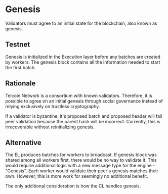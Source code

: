 # Genesis
Validators must agree to an initial state for the blockchain, also known as genesis.

## Testnet
Genesis is initialized in the Execution layer before any batches are created by workers. The genesis block contains all the information needed to start the first batch. 

## Rationale
Telcoin Network is a consortium with known validators. Therefore, it is possible to agree on an initial genesis through social governance instead of relying exclusively on trustless cryptography.

If a validator is byzantine, it's proposed batch and proposed header will fail peer validation because the parent hash will be incorrect. Currently, this is irrecoverable without reinitializing genesis.

## Alternative
The EL produces batches for workers to broadcast. If genesis block was shared among all workers first, there would be no way to validate it. This would require additional logic with a new message type for the engine - "Genesis". Each worker would validate their peer's genesis matches their own. However, this is more work for seemingly no additional benefit.

The only additional consideration is how the CL handles genesis.
